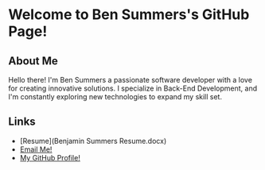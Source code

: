 <link rel="stylesheet" type="text/css" href="style.css">

# Welcome to Ben Summers's GitHub Page!

## About Me
Hello there! I'm Ben Summers a passionate software developer with a love for creating innovative solutions. I specialize in Back-End Development, and I'm constantly exploring new technologies to expand my skill set.

## Links
- [Resume](Benjamin Summers Resume.docx)
- [Email Me!](mailto:BenSummers3018@gmail.com) 
- [My GitHub Profile!](https://github.com/bsummers3220)